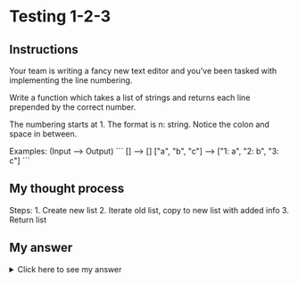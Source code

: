 # Testing 1-2-3
## Instructions

Your team is writing a fancy new text editor and you've been tasked with implementing the line numbering.

Write a function which takes a list of strings and returns each line prepended by the correct number.

The numbering starts at 1. The format is n: string. Notice the colon and space in between.

Examples: (Input --> Output)
´´´
[] --> []
["a", "b", "c"] --> ["1: a", "2: b", "3: c"]
´´´

## My thought process

Steps:
    1. Create new list
    2. Iterate old list, copy to new list with added info
    3. Return list

## My answer

<details> 
  <summary>Click here to see my answer</summary>

    import java.util.*;

    public class LineNumbering {
        public static List<String> number(List<String> lines) {
            List<String> newList = new ArrayList<String>();
            int c = 1;
            for(String line : lines){  
            newList.add(c+": "+ line);
            c++;
            }
            return newList;
        }
    }
    
</details>
